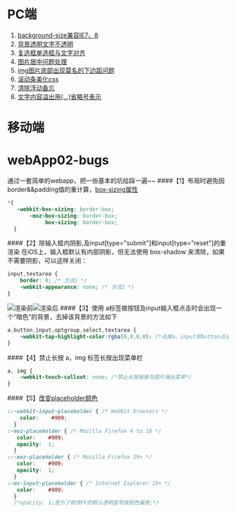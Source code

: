 # PC端

1. [background-size兼容IE7、8](https://github.com/chen77/CSS-Hack/issues/1)
2. [背景透明文字不透明](https://github.com/chen77/CSS-Hack/issues/2)
3. [复选框单选框与文字对齐](https://github.com/chen77/CSS-Hack/issues/3)
4. [图片居中问题处理](https://github.com/chen77/CSS-Hack/issues/4)
5. [img图片底部出现莫名的下边距问题](https://github.com/chen77/CSS-Hack/issues/5)
6. [滚动条美化css](https://github.com/chen77/CSS-Hack/issues/6)
7. [清除浮动备忘](https://github.com/chen77/CSS-Hack/issues/7)
8. [文字内容溢出用(…)省略号表示](https://github.com/chen77/CSS-Hack/issues/8)

# 移动端
# webApp02-bugs
  通过一套简单的webapp，把一些基本的坑给踩一遍~~
####【1】布局时避免因border&&padding值的重计算，[box-sizing属性](http://zh.learnlayout.com/box-sizing.html)
```css
*{
   -webkit-box-sizing: border-box;
       -moz-box-sizing: border-box;
            box-sizing: border-box;
  }
```
####【2】除输入框内阴影,及input[type="submit"]和input[type="reset"]的重渲染
在iOS上，输入框默认有内部阴影，但无法使用 box-shadow 来清除，如果不需要阴影，可以这样关闭：
```css
input,textarea {
    border: 0; /* 方法1 */
    -webkit-appearance: none; /* 方法2 */
}
```
![渲染前](http://7xpwoc.com1.z0.glb.clouddn.com/webapp02-1.png)![渲染后](http://7xpwoc.com1.z0.glb.clouddn.com/webapp02-2.png)
####【3】使用 a标签做按钮及input输入框点击时会出现一个“暗色”的背景，去掉该背景的方法如下
```css
a,button,input,optgroup,select,textarea {
    -webkit-tap-highlight-color:rgba(0,0,0,0); /*去掉a、input和button点击时的蓝色外边框和灰色半透明背景*/
}
```
####【4】禁止长按 a，img 标签长按出现菜单栏
```css
a, img {
    -webkit-touch-callout: none; /*禁止长按链接与图片弹出菜单*/
}
```
####【5】[改变placeholder颜色](https://segmentfault.com/q/1010000000397925)
```css
::-webkit-input-placeholder { /* WebKit browsers */
    color:    #909;
  }
:-moz-placeholder { /* Mozilla Firefox 4 to 18 */
   color:    #909;
   opacity:  1;
  }
::-moz-placeholder { /* Mozilla Firefox 19+ */
   color:    #909;
   opacity:  1;
  }
:-ms-input-placeholder { /* Internet Explorer 10+ */
   color:    #909;
  }
  /*opacity: 1;是为了修改FF的默认透明度导致颜色偏差;*/
  ```
